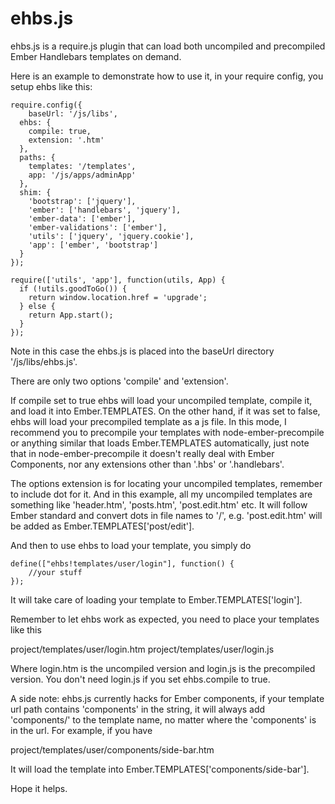 ehbs.js
=======

ehbs.js is a require.js plugin that can load both uncompiled and precompiled Ember Handlebars templates on demand.

Here is an example to demonstrate how to use it, in your require config, you setup ehbs like this:

```
require.config({
	baseUrl: '/js/libs',
  ehbs: {
    compile: true,
    extension: '.htm'
  },
  paths: {
    templates: '/templates',
    app: '/js/apps/adminApp'
  },
  shim: {
    'bootstrap': ['jquery'],
    'ember': ['handlebars', 'jquery'],
    'ember-data': ['ember'],
    'ember-validations': ['ember'],
    'utils': ['jquery', 'jquery.cookie'],
    'app': ['ember', 'bootstrap']
  }
});

require(['utils', 'app'], function(utils, App) {
  if (!utils.goodToGo()) {
    return window.location.href = 'upgrade';
  } else {
    return App.start();
  }
});
```
Note in this case the ehbs.js is placed into the baseUrl directory '/js/libs/ehbs.js'.

There are only two options 'compile' and 'extension'.

If compile set to true ehbs will load your uncompiled template, compile it, and load it into Ember.TEMPLATES. On the other hand, if it was set to false, ehbs will load your precompiled template as a js file. In this mode, I recommend you to precompile your templates with node-ember-precompile or anything similar that loads Ember.TEMPLATES automatically, just note that in node-ember-precompile it doesn't really deal with Ember Components, nor any extensions other than '.hbs' or '.handlebars'.

The options extension is for locating your uncompiled templates, remember to include dot for it. And in this example, all my uncompiled templates are something like 'header.htm', 'posts.htm', 'post.edit.htm' etc. It will follow Ember standard and convert dots in file names to '/', e.g. 'post.edit.htm' will be added as Ember.TEMPLATES['post/edit'].

And then to use ehbs to load your template, you simply do

```
define(["ehbs!templates/user/login"], function() {
	//your stuff
});
```
It will take care of loading your template to Ember.TEMPLATES['login'].

Remember to let ehbs work as expected, you need to place your templates like this

project/templates/user/login.htm
project/templates/user/login.js

Where login.htm is the uncompiled version and login.js is the precompiled version. You don't need login.js if you set ehbs.compile to true.

A side note: ehbs.js currently hacks for Ember components, if your template url path contains 'components' in the string, it will always add 'components/' to the template name, no matter where the 'components' is in the url. For example, if you have

project/templates/user/components/side-bar.htm

It will load the template into Ember.TEMPLATES['components/side-bar'].

Hope it helps.

